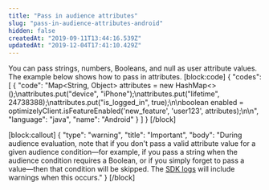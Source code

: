 ```yaml
---
title: "Pass in audience attributes"
slug: "pass-in-audience-attributes-android"
hidden: false
createdAt: "2019-09-11T13:44:16.539Z"
updatedAt: "2019-12-04T17:41:10.429Z"
---
```

You can pass strings, numbers, Booleans, and null as user attribute values. The example below shows how to pass in attributes.
[block:code]
{
  "codes": [
    {
      "code": "Map<String, Object> attributes = new HashMap<>();\nattributes.put(\"device\", \"iPhone\");\nattributes.put(\"lifetime\", 24738388);\nattributes.put(\"is_logged_in\", true);\n\nboolean enabled = optimizelyClient.isFeatureEnabled('new_feature', 'user123', attributes);\n\n",
      "language": "java",
      "name": "Android"
    }
  ]
}
[/block]

[block:callout]
{
  "type": "warning",
  "title": "Important",
  "body": "During audience evaluation, note that if you don't pass a valid attribute value for a given audience condition—for example, if you pass a string when the audience condition requires a Boolean, or if you simply forget to pass a value—then that condition will be skipped. The [SDK logs](doc:customize-logger-android) will include warnings when this occurs."
}
[/block]